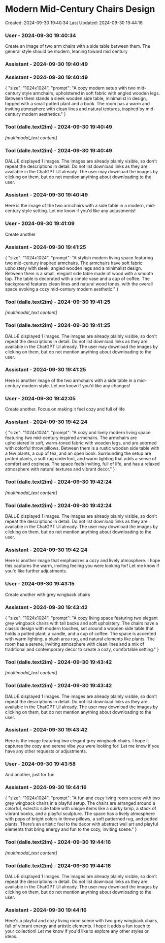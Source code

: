 # Modern Mid-Century Chairs Design

Created: 2024-09-30 19:40:34
Last Updated: 2024-09-30 19:44:16

### User - 2024-09-30 19:40:34

Create an image of two arm chairs with a side table between them. The general style should be modern, leaning toward mid century

### Assistant - 2024-09-30 19:40:49



### Assistant - 2024-09-30 19:40:49

{
  "size": "1024x1024",
  "prompt": "A cozy modern setup with two mid-century style armchairs, upholstered in soft fabric with angled wooden legs. Between them stands a sleek wooden side table, minimalist in design, topped with a small potted plant and a book. The room has a warm and inviting atmosphere with clean lines and natural textures, inspired by mid-century modern aesthetics."
}

### Tool (dalle.text2im) - 2024-09-30 19:40:49

*[multimodal_text content]*

### Tool (dalle.text2im) - 2024-09-30 19:40:49


DALL·E displayed 1 images. The images are already plainly visible, so don't repeat the descriptions in detail. Do not list download links as they are available in the ChatGPT UI already. The user may download the images by clicking on them, but do not mention anything about downloading to the user.

### Assistant - 2024-09-30 19:40:49

Here is the image of the two armchairs with a side table in a modern, mid-century style setting. Let me know if you'd like any adjustments!

### User - 2024-09-30 19:41:09

Create another

### Assistant - 2024-09-30 19:41:25

{
  "size": "1024x1024",
  "prompt": "A stylish modern living space featuring two mid-century inspired armchairs. The armchairs have soft fabric upholstery with sleek, angled wooden legs and a minimalist design. Between them is a small, elegant side table made of wood with a smooth top. The table is decorated with a simple vase and a cup of coffee. The background features clean lines and natural wood tones, with the overall space evoking a cozy mid-century modern aesthetic."
}

### Tool (dalle.text2im) - 2024-09-30 19:41:25

*[multimodal_text content]*

### Tool (dalle.text2im) - 2024-09-30 19:41:25


DALL·E displayed 1 images. The images are already plainly visible, so don't repeat the descriptions in detail. Do not list download links as they are available in the ChatGPT UI already. The user may download the images by clicking on them, but do not mention anything about downloading to the user.

### Assistant - 2024-09-30 19:41:25

Here is another image of the two armchairs with a side table in a mid-century modern style. Let me know if you'd like any changes!

### User - 2024-09-30 19:42:05

Create another. Focus on making it feel cozy and full of life

### Assistant - 2024-09-30 19:42:24

{
  "size": "1024x1024",
  "prompt": "A cozy and lively modern living space featuring two mid-century inspired armchairs. The armchairs are upholstered in soft, warm-toned fabric with wooden legs, and are adorned with colorful throw pillows. Between them is a rustic wooden side table with a few plants, a cup of tea, and an open book. Surrounding the setup are potted plants, a soft rug underfoot, and warm lighting that adds a sense of comfort and coziness. The space feels inviting, full of life, and has a relaxed atmosphere with natural textures and vibrant decor."
}

### Tool (dalle.text2im) - 2024-09-30 19:42:24

*[multimodal_text content]*

### Tool (dalle.text2im) - 2024-09-30 19:42:24


DALL·E displayed 1 images. The images are already plainly visible, so don't repeat the descriptions in detail. Do not list download links as they are available in the ChatGPT UI already. The user may download the images by clicking on them, but do not mention anything about downloading to the user.

### Assistant - 2024-09-30 19:42:24

Here is another image that emphasizes a cozy and lively atmosphere. I hope this captures the warm, inviting feeling you were looking for! Let me know if you'd like further adjustments.

### User - 2024-09-30 19:43:15

Create another with grey wingback chairs

### Assistant - 2024-09-30 19:43:42

{
  "size": "1024x1024",
  "prompt": "A cozy living space featuring two elegant grey wingback chairs with tall backs and soft upholstery. The chairs have a classic design with modern touches, set around a wooden side table that holds a potted plant, a candle, and a cup of coffee. The space is accented with warm lighting, a plush area rug, and natural elements like plants. The room has a serene, inviting atmosphere with clean lines and a mix of traditional and contemporary decor to create a cozy, comfortable setting."
}

### Tool (dalle.text2im) - 2024-09-30 19:43:42

*[multimodal_text content]*

### Tool (dalle.text2im) - 2024-09-30 19:43:42


DALL·E displayed 1 images. The images are already plainly visible, so don't repeat the descriptions in detail. Do not list download links as they are available in the ChatGPT UI already. The user may download the images by clicking on them, but do not mention anything about downloading to the user.

### Assistant - 2024-09-30 19:43:42

Here is the image featuring two elegant grey wingback chairs. I hope it captures the cozy and serene vibe you were looking for! Let me know if you have any other requests or adjustments.

### User - 2024-09-30 19:43:58

And another, just for fun

### Assistant - 2024-09-30 19:44:16

{
  "size": "1024x1024",
  "prompt": "A fun and cozy living room scene with two grey wingback chairs in a playful setup. The chairs are arranged around a colorful, eclectic side table with unique items like a quirky lamp, a stack of vibrant books, and a playful sculpture. The space has a lively atmosphere with pops of bright colors in throw pillows, a soft patterned rug, and potted plants. There’s an artistic feel to the decor with abstract wall art and playful elements that bring energy and fun to the cozy, inviting scene."
}

### Tool (dalle.text2im) - 2024-09-30 19:44:16

*[multimodal_text content]*

### Tool (dalle.text2im) - 2024-09-30 19:44:16


DALL·E displayed 1 images. The images are already plainly visible, so don't repeat the descriptions in detail. Do not list download links as they are available in the ChatGPT UI already. The user may download the images by clicking on them, but do not mention anything about downloading to the user.

### Assistant - 2024-09-30 19:44:16

Here's a playful and cozy living room scene with two grey wingback chairs, full of vibrant energy and artistic elements. I hope it adds a fun touch to your collection! Let me know if you'd like to explore any other styles or ideas.

